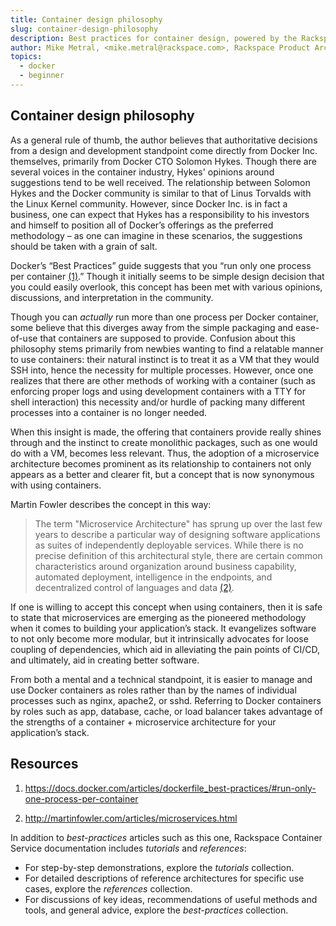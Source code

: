 ```yaml
---
title: Container design philosophy
slug: container-design-philosophy
description: Best practices for container design, powered by the Rackspace Container Service
author: Mike Metral, <mike.metral@rackspace.com>, Rackspace Product Architect
topics:
  - docker
  - beginner
---
```


## Container design philosophy

As a general rule of thumb, the author believes that authoritative
decisions from a design and development standpoint come directly from
Docker Inc. themselves, primarily from Docker CTO Solomon Hykes. Though there
are several voices in the container industry, Hykes' opinions around
suggestions tend to be well received. The relationship between Solomon Hykes
and the Docker community is similar to that of Linus Torvalds with the
Linux Kernel community. However, since Docker Inc. is in fact a business,
one can expect that Hykes has a responsibility to his investors and
himself to position all of Docker’s offerings as the preferred
methodology – as one can imagine in these scenarios, the suggestions
should be taken with a grain of salt.

Docker’s “Best Practices” guide suggests that you
“run only one process per container [(1)](#resources).” Though it initially seems
to be simple design decision that you could easily overlook, this concept has
been met with various opinions,
discussions, and interpretation in the community.

Though you can
*actually* run more than one process per Docker container, some believe
that this diverges away from the simple packaging and ease-of-use that
containers are supposed to provide. Confusion about this philosophy stems
primarily from newbies wanting to find a relatable manner to use
containers: their natural instinct is to treat it as a VM that they
would SSH into, hence the necessity for multiple processes. However,
once one realizes that there are other methods of working with a
container (such as enforcing proper logs and using development containers with
a TTY for shell interaction) this necessity and/or hurdle of
packing many different processes into a container is no longer needed.

When this insight is made, the offering that containers provide really
shines through and the instinct to create monolithic packages, such as
one would do with a VM, becomes less relevant. Thus, the adoption of a
microservice architecture becomes prominent as its relationship to
containers not only appears as a better and clearer fit, but a concept
that is now synonymous with using containers.

Martin Fowler describes the concept in this way:

> The term "Microservice Architecture" has sprung up over the last few
> years to describe a particular way of designing software applications
> as suites of independently deployable services. While there is no
> precise definition of this architectural style, there are certain
> common characteristics around organization around business capability,
> automated deployment, intelligence in the endpoints, and decentralized
> control of languages and data [(2)](#resources).

If one is willing to accept this concept when using containers, then
it is safe to state that microservices are emerging as the pioneered
methodology when it comes to building your application’s stack. It
evangelizes software to not only become more modular, but it
intrinsically advocates for loose coupling of dependencies, which aid
in alleviating the pain points of CI/CD, and ultimately, aid in
creating better software.

From both a mental and a technical
standpoint, it is easier to manage and use Docker containers as
roles rather than by the names of
individual processes such as nginx, apache2, or sshd.
Referring to Docker containers by roles such as
app, database, cache, or load balancer
takes advantage of the strengths of a container + microservice
architecture for your application’s stack.

<a name="resources"></a>
## Resources

1. <https://docs.docker.com/articles/dockerfile_best-practices/#run-only-one-process-per-container>

2. <http://martinfowler.com/articles/microservices.html>

In addition to *best-practices* articles such as this one,
Rackspace Container Service documentation includes *tutorials* and *references*:

* For step-by-step demonstrations, explore the *tutorials* collection.
* For detailed descriptions of reference architectures for specific use cases,
  explore the *references* collection.
* For discussions of key ideas, recommendations of useful methods and tools, and
  general advice, explore the *best-practices* collection.
